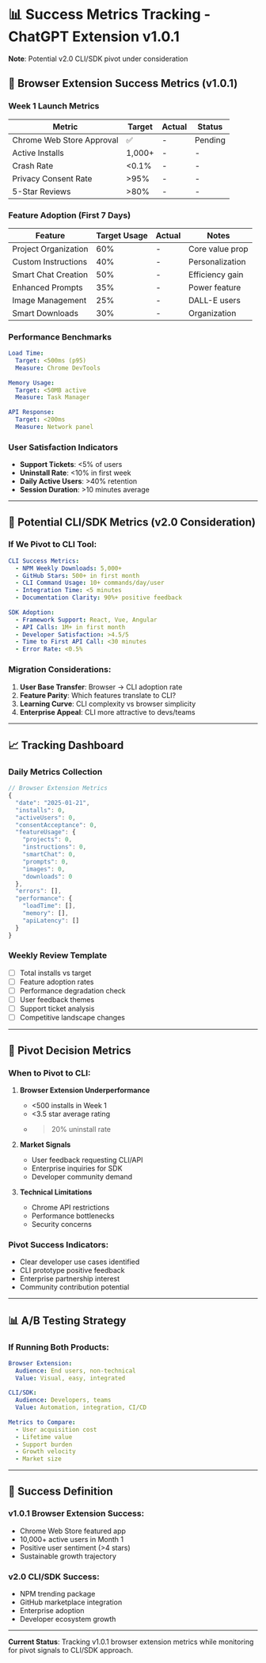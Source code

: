 # 📊 Success Metrics Tracking - ChatGPT Extension v1.0.1

**Note**: Potential v2.0 CLI/SDK pivot under consideration

## 🎯 Browser Extension Success Metrics (v1.0.1)

### Week 1 Launch Metrics
| Metric | Target | Actual | Status |
|--------|--------|--------|--------|
| Chrome Web Store Approval | ✅ | - | Pending |
| Active Installs | 1,000+ | - | - |
| Crash Rate | <0.1% | - | - |
| Privacy Consent Rate | >95% | - | - |
| 5-Star Reviews | >80% | - | - |

### Feature Adoption (First 7 Days)
| Feature | Target Usage | Actual | Notes |
|---------|--------------|--------|-------|
| Project Organization | 60% | - | Core value prop |
| Custom Instructions | 40% | - | Personalization |
| Smart Chat Creation | 50% | - | Efficiency gain |
| Enhanced Prompts | 35% | - | Power feature |
| Image Management | 25% | - | DALL-E users |
| Smart Downloads | 30% | - | Organization |

### Performance Benchmarks
```yaml
Load Time:
  Target: <500ms (p95)
  Measure: Chrome DevTools
  
Memory Usage:
  Target: <50MB active
  Measure: Task Manager
  
API Response:
  Target: <200ms
  Measure: Network panel
```

### User Satisfaction Indicators
- **Support Tickets**: <5% of users
- **Uninstall Rate**: <10% in first week
- **Daily Active Users**: >40% retention
- **Session Duration**: >10 minutes average

---

## 🔄 Potential CLI/SDK Metrics (v2.0 Consideration)

### If We Pivot to CLI Tool:
```yaml
CLI Success Metrics:
  - NPM Weekly Downloads: 5,000+
  - GitHub Stars: 500+ in first month
  - CLI Command Usage: 10+ commands/day/user
  - Integration Time: <5 minutes
  - Documentation Clarity: 90%+ positive feedback
  
SDK Adoption:
  - Framework Support: React, Vue, Angular
  - API Calls: 1M+ in first month
  - Developer Satisfaction: >4.5/5
  - Time to First API Call: <30 minutes
  - Error Rate: <0.5%
```

### Migration Considerations:
1. **User Base Transfer**: Browser → CLI adoption rate
2. **Feature Parity**: Which features translate to CLI?
3. **Learning Curve**: CLI complexity vs browser simplicity
4. **Enterprise Appeal**: CLI more attractive to devs/teams

---

## 📈 Tracking Dashboard

### Daily Metrics Collection
```javascript
// Browser Extension Metrics
{
  "date": "2025-01-21",
  "installs": 0,
  "activeUsers": 0,
  "consentAcceptance": 0,
  "featureUsage": {
    "projects": 0,
    "instructions": 0,
    "smartChat": 0,
    "prompts": 0,
    "images": 0,
    "downloads": 0
  },
  "errors": [],
  "performance": {
    "loadTime": [],
    "memory": [],
    "apiLatency": []
  }
}
```

### Weekly Review Template
- [ ] Total installs vs target
- [ ] Feature adoption rates
- [ ] Performance degradation check
- [ ] User feedback themes
- [ ] Support ticket analysis
- [ ] Competitive landscape changes

---

## 🚨 Pivot Decision Metrics

### When to Pivot to CLI:
1. **Browser Extension Underperformance**
   - <500 installs in Week 1
   - <3.5 star average rating
   - >20% uninstall rate
   
2. **Market Signals**
   - User feedback requesting CLI/API
   - Enterprise inquiries for SDK
   - Developer community demand

3. **Technical Limitations**
   - Chrome API restrictions
   - Performance bottlenecks
   - Security concerns

### Pivot Success Indicators:
- Clear developer use cases identified
- CLI prototype positive feedback
- Enterprise partnership interest
- Community contribution potential

---

## 📊 A/B Testing Strategy

### If Running Both Products:
```yaml
Browser Extension:
  Audience: End users, non-technical
  Value: Visual, easy, integrated
  
CLI/SDK:
  Audience: Developers, teams
  Value: Automation, integration, CI/CD
  
Metrics to Compare:
  - User acquisition cost
  - Lifetime value
  - Support burden
  - Growth velocity
  - Market size
```

---

## 🎯 Success Definition

### v1.0.1 Browser Extension Success:
- Chrome Web Store featured app
- 10,000+ active users in Month 1
- Positive user sentiment (>4 stars)
- Sustainable growth trajectory

### v2.0 CLI/SDK Success:
- NPM trending package
- GitHub marketplace integration
- Enterprise adoption
- Developer ecosystem growth

---

**Current Status**: Tracking v1.0.1 browser extension metrics while monitoring for pivot signals to CLI/SDK approach.